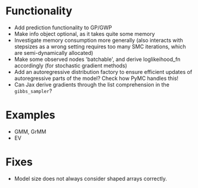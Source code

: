 
# Functionality

- Add prediction functionality to GP/GWP
- Make info object optional, as it takes quite some memory
- Investigate memory consumption more generally (also interacts with stepsizes as a wrong setting requires too many SMC iterations, which are semi-dynamically allocated)
- Make some observed nodes 'batchable', and derive loglikeihood_fn accordingly (for stochastic gradient methods)
- Add an autoregressive distribution factory to ensure efficient updates of autoregressive parts of the model? Check how PyMC handles this!
- Can Jax derive gradients through the list comprehension in the `gibbs_sampler`?

# Examples

- GMM, GrMM
- EV

# Fixes

- Model size does not always consider shaped arrays correctly.